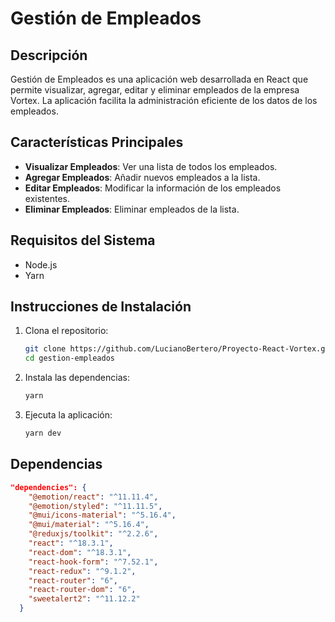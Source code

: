 # Gestión de Empleados

## Descripción

Gestión de Empleados es una aplicación web desarrollada en React que permite visualizar, agregar, editar y eliminar empleados de la empresa Vortex. La aplicación facilita la administración eficiente de los datos de los empleados.

## Características Principales

- **Visualizar Empleados**: Ver una lista de todos los empleados.
- **Agregar Empleados**: Añadir nuevos empleados a la lista.
- **Editar Empleados**: Modificar la información de los empleados existentes.
- **Eliminar Empleados**: Eliminar empleados de la lista.

## Requisitos del Sistema

- Node.js
- Yarn

## Instrucciones de Instalación

1. Clona el repositorio:

    ```bash
    git clone https://github.com/LucianoBertero/Proyecto-React-Vortex.git
    cd gestion-empleados
    ```

2. Instala las dependencias:

    ```bash
    yarn
    ```

3. Ejecuta la aplicación:

    ```bash
    yarn dev
    ```

## Dependencias

```json
"dependencies": {
    "@emotion/react": "^11.11.4",
    "@emotion/styled": "^11.11.5",
    "@mui/icons-material": "^5.16.4",
    "@mui/material": "^5.16.4",
    "@reduxjs/toolkit": "^2.2.6",
    "react": "^18.3.1",
    "react-dom": "^18.3.1",
    "react-hook-form": "^7.52.1",
    "react-redux": "^9.1.2",
    "react-router": "6",
    "react-router-dom": "6",
    "sweetalert2": "^11.12.2"
  }

